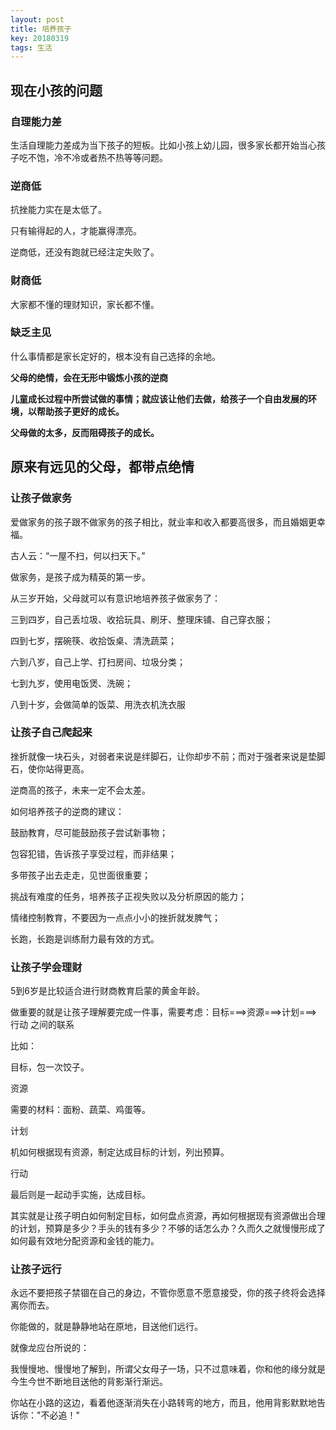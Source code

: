 ```yaml
---
layout: post
title: 培养孩子
key: 20180319
tags: 生活
---
```


## 现在小孩的问题

### 自理能力差

生活自理能力差成为当下孩子的短板。比如小孩上幼儿园，很多家长都开始当心孩子吃不饱，冷不冷或者热不热等等问题。

### 逆商低

抗挫能力实在是太低了。

只有输得起的人，才能赢得漂亮。

逆商低，还没有跑就已经注定失败了。

### 财商低

大家都不懂的理财知识，家长都不懂。

### 缺乏主见

什么事情都是家长定好的，根本没有自己选择的余地。


**父母的绝情，会在无形中锻炼小孩的逆商**

**儿童成长过程中所尝试做的事情；就应该让他们去做，给孩子一个自由发展的环境，以帮助孩子更好的成长。**

**父母做的太多，反而阻碍孩子的成长。**

## 原来有远见的父母，都带点绝情

### 让孩子做家务

爱做家务的孩子跟不做家务的孩子相比，就业率和收入都要高很多，而且婚姻更幸福。


古人云：“一屋不扫，何以扫天下。”


做家务，是孩子成为精英的第一步。

从三岁开始，父母就可以有意识地培养孩子做家务了：

三到四岁，自己丢垃圾、收拾玩具、刷牙、整理床铺、自己穿衣服；

四到七岁，摆碗筷、收拾饭桌、清洗蔬菜；

六到八岁，自己上学、打扫房间、垃圾分类；

七到九岁，使用电饭煲、洗碗；

八到十岁，会做简单的饭菜、用洗衣机洗衣服

### 让孩子自己爬起来

 挫折就像一块石头，对弱者来说是绊脚石，让你却步不前；而对于强者来说是垫脚石，使你站得更高。

逆商高的孩子，未来一定不会太差。

如何培养孩子的逆商的建议：

鼓励教育，尽可能鼓励孩子尝试新事物；

包容犯错，告诉孩子享受过程，而非结果；

多带孩子出去走走，见世面很重要；

挑战有难度的任务，培养孩子正视失败以及分析原因的能力；

情绪控制教育，不要因为一点点小小的挫折就发脾气；

长跑，长跑是训练耐力最有效的方式。

### 让孩子学会理财

5到6岁是比较适合进行财商教育启蒙的黄金年龄。

做重要的就是让孩子理解要完成一件事，需要考虑：目标===>资源===>计划===>行动 之间的联系

比如：

目标，包一次饺子。

资源

需要的材料：面粉、蔬菜、鸡蛋等。

计划

机如何根据现有资源，制定达成目标的计划，列出预算。

行动

最后则是一起动手实施，达成目标。

其实就是让孩子明白如何制定目标，如何盘点资源，再如何根据现有资源做出合理的计划，预算是多少？手头的钱有多少？不够的话怎么办？久而久之就慢慢形成了如何最有效地分配资源和金钱的能力。

### 让孩子远行

永远不要把孩子禁锢在自己的身边，不管你愿意不愿意接受，你的孩子终将会选择离你而去。

你能做的，就是静静地站在原地，目送他们远行。

就像龙应台所说的：

我慢慢地、慢慢地了解到，所谓父女母子一场，只不过意味着，你和他的缘分就是今生今世不断地目送他的背影渐行渐远。

你站在小路的这边，看着他逐渐消失在小路转弯的地方，而且，他用背影默默地告诉你："不必追！"






